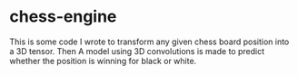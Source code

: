 # chess-engine

This is some code I wrote to transform any given chess board position into a 3D tensor. Then A model using 3D convolutions is made to predict whether the position is winning for black or white.
